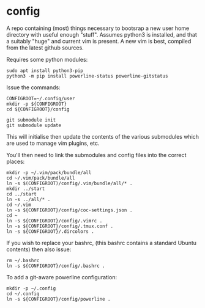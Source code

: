 # config
A repo containing (most) things necessary to bootsrap a new user home directory with useful enough "stuff".
Assumes python3 is installed, and that a suitably "huge" and current vim is present.
A new vim is best, compiled from the latest github sources.

Requires some python modules:

```
sudo apt install python3-pip
python3 -m pip install powerline-status powerline-gitstatus
```

Issue the commands:
```
CONFIGROOT=~/.config/user
mkdir -p ${CONFIGROOT}
cd ${CONFIGROOT}/config

git submodule init
git submodule update
```

This will initialise then update the contents of the various submodules which are used to manage vim plugins, etc.

You'll then need to link the submodules and config files into the correct places:

```
mkdir -p ~/.vim/pack/bundle/all
cd ~/.vim/pack/bundle/all
ln -s $(CONFIGROOT)/config/.vim/bundle/all/* .
mkdir ../start
cd ../start
ln -s ../all/* .
cd ~/.vim
ln -s ${CONFIGROOT}/config/coc-settings.json .
cd ~
ln -s ${CONFIGROOT}/config/.vimrc .
ln -s ${CONFIGROOT}/config/.tmux.conf .
ln -s ${CONFIGROOT}/.dircolors .
```
If you wish to replace your bashrc, (this bashrc contains a standard Ubuntu contents) then also issue:

```
rm ~/.bashrc
ln -s ${CONFIGROOT}/config/.bashrc .
```

To add a git-aware powerline configuration:
```
mkdir -p ~/.config
cd ~/.config
ln -s ${CONFIGROOT}/config/powerline .
```
